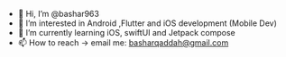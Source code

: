 - 👋 Hi, I’m @bashar963
- 👀 I’m interested in Android ,Flutter and iOS development (Mobile Dev)
- 🌱 I’m currently learning iOS, swiftUI and Jetpack compose
- 📫 How to reach ->  email me: basharqaddah@gmail.com

<!---
bashar963/bashar963 is a ✨ special ✨ repository because its `README.md` (this file) appears on your GitHub profile.
You can click the Preview link to take a look at your changes.
--->
